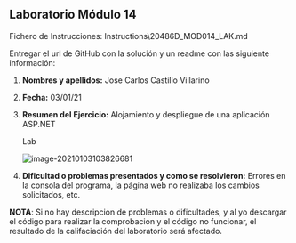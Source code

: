 ## Laboratorio Módulo 14

Fichero de Instrucciones: Instructions\20486D_MOD014_LAK.md

Entregar el url de GitHub con la solución y un readme con las siguiente información:

1. **Nombres y apellidos:** Jose Carlos Castillo Villarino

2. **Fecha:** 03/01/21

3. **Resumen del Ejercicio:** Alojamiento y despliegue de una aplicación ASP.NET

   Lab

   ![image-20210103103826681](C:\Users\jcarl\AppData\Roaming\Typora\typora-user-images\image-20210103103826681.png)

4. **Dificultad o problemas presentados y como se resolvieron:** Errores en la consola del programa, la página web no realizaba los cambios solicitados, etc.

**NOTA**: Si no hay descripcion de problemas o dificultades, y al yo descargar el código para realizar la comprobacion y el código no funcionar, el resultado de la califaciación del laboratorio será afectado.

